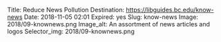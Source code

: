 Title: Reduce News Pollution
Destination: https://libguides.bc.edu/know-news
Date: 2018-11-05 02:01
Expired: yes
Slug: know-news
Image: 2018/09-knownews.png
Image_alt: An assortment of news articles and logos
Selector_img: 2018/09-knownews.png